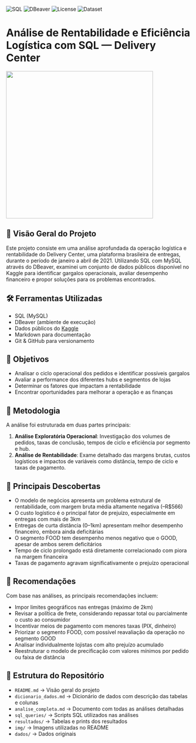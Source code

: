 ![SQL](https://img.shields.io/badge/SQL-MySQL-informational)
![DBeaver](https://img.shields.io/badge/Tool-DBeaver-blue)
![License](https://img.shields.io/badge/license-MIT-green)
![Dataset](https://img.shields.io/badge/data-Kaggle-lightgrey)


# Análise de Rentabilidade e Eficiência Logística com SQL — Delivery Center

<img src="https://github.com/user-attachments/assets/669a3200-ff27-46c6-9eea-61d25de4a4d5" width="400"/>

## 🧭 Visão Geral do Projeto

Este projeto consiste em uma análise aprofundada da operação logística e rentabilidade do Delivery Center, uma plataforma brasileira de entregas, durante o período de janeiro a abril de 2021. Utilizando SQL com MySQL através do DBeaver, examinei um conjunto de dados públicos disponível no Kaggle para identificar gargalos operacionais, avaliar desempenho financeiro e propor soluções para os problemas encontrados.



## 🛠️ Ferramentas Utilizadas

- SQL (MySQL)
- DBeaver (ambiente de execução)
- Dados públicos do [Kaggle](https://www.kaggle.com/)
- Markdown para documentação
- Git & GitHub para versionamento



## 🎯 Objetivos

- Analisar o ciclo operacional dos pedidos e identificar possíveis gargalos
- Avaliar a performance dos diferentes hubs e segmentos de lojas
- Determinar os fatores que impactam a rentabilidade
- Encontrar oportunidades para melhorar a operação e as finanças



## 🧪 Metodologia

A análise foi estruturada em duas partes principais:

1. **Análise Exploratória Operacional**: Investigação dos volumes de pedidos, taxas de conclusão, tempos de ciclo e eficiência por segmento e hub.
2. **Análise de Rentabilidade**: Exame detalhado das margens brutas, custos logísticos e impactos de variáveis como distância, tempo de ciclo e taxas de pagamento.



## 📌 Principais Descobertas

- O modelo de negócios apresenta um problema estrutural de rentabilidade, com margem bruta média altamente negativa (–R$566)
- O custo logístico é o principal fator de prejuízo, especialmente em entregas com mais de 3km
- Entregas de curta distância (0–1km) apresentam melhor desempenho financeiro, embora ainda deficitárias
- O segmento FOOD tem desempenho menos negativo que o GOOD, apesar de ambos serem deficitários
- Tempo de ciclo prolongado está diretamente correlacionado com piora na margem financeira
- Taxas de pagamento agravam significativamente o prejuízo operacional



## 🧩 Recomendações

Com base nas análises, as principais recomendações incluem:

- Impor limites geográficos nas entregas (máximo de 2km)
- Revisar a política de frete, considerando repassar total ou parcialmente o custo ao consumidor
- Incentivar meios de pagamento com menores taxas (PIX, dinheiro)
- Priorizar o segmento FOOD, com possível reavaliação da operação no segmento GOOD
- Analisar individualmente lojistas com alto prejuízo acumulado
- Reestruturar o modelo de precificação com valores mínimos por pedido ou faixa de distância



## 📁 Estrutura do Repositório

- `README.md` → Visão geral do projeto
- `dicionario_dados.md` → Dicionário de dados com descrição das tabelas e colunas
- `analise_completa.md` → Documento com todas as análises detalhadas
- `sql_queries/` → Scripts SQL utilizados nas análises
- `resultados/` → Tabelas e prints dos resultados
- `img/` → Imagens utilizadas no README
- `dados/` → Dados originais 